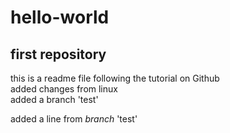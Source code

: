 # hello-world
## first repository
this is a readme file following the tutorial on Github  
	added changes from linux  
	added a branch 'test'  
	  
  added a line from *branch* 'test'  
